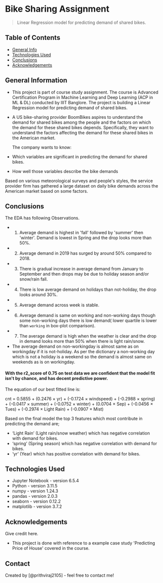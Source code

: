 # Bike Sharing Assignment
> Linear Regression model for predicting demand of shared bikes.


## Table of Contents
* [General Info](#general-information)
* [Technologies Used](#technologies-used)
* [Conclusions](#conclusions)
* [Acknowledgements](#acknowledgements)

<!-- You can include any other section that is pertinent to your problem -->

## General Information
- This project is part of course study assignment. The course is Advanced Certification Program in Machine Learning and Deep Learning (ACP in ML & DL) conducted by IIIT Banglore. The project is building a Linear Regression model for predicting demand of shared bikes.
- A US bike-sharing provider BoomBikes aspires to understand the demand for shared bikes among the people and the factors on which the demand for these shared bikes depends. Specifically, they want to understand the factors affecting the demand for these shared bikes in the American market.

  The company wants to know:

- Which variables are significant in predicting the demand for shared bikes.
- How well those variables describe the bike demands

Based on various meteorological surveys and people's styles, the service provider firm has gathered a large dataset on daily bike demands across the American market based on some factors.

<!-- You don't have to answer all the questions - just the ones relevant to your project. -->

## Conclusions
The EDA has following Observations.
- 1) Average demand is highest in 'fall' followed by 'summer' then 'winter'. Demand is lowest in Spring and the drop looks more than 50%.
- 2) Average demand in 2019 has surged by around 50% compared to 2018.
- 3) There is gradual increase in average demand from January to September and then drops may be due to holiday season and/or snow/rain fall.
- 4) There is low average demand on holidays than not-holiday, the drop looks around 30%.
- 5) Average demand across week is stable.
- 6) Average demand is same on working and non-working days though some non-working days there is low demand( lower quartile is lower than `working` in box-plot comparison).
- 7) The average demand is high when the weather is clear and the drop in demand looks more than 50% when there is light rain/snow.
- The average demand on non-workingday is almost same as on workingday if it is not-holiday. As per the dictionary a non-working day which is not a holiday is a weekend so the demand is almost same on weekends as is on workingday.

#### With the r2_score of 0.75 on test data we are confident that the model fit isn't by chance, and has decent predictive power.

The equation of our best fitted line is:

cnt = 0.5855 + (0.2476 × yr) + (-0.1724 × windspeed) + (-0.2988 × spring) + (-0.0417 × summer) + (-0.0752 × winter) + (0.0704 × Sep) + (-0.0456 × Tues) + (-0.2974 × Light Rain) + (-0.0907 × Mist)

Based on the final model the top 3 features which most contribute in predicting the demand are;

- ‘Light Rain’  (Light rain/snow weather) which has negative correlation with demand for bikes.
- ‘spring’ (Spring season)  which has negative correlation with demand for bikes.
- ‘yr’ (Year) which has positive correlation with demand for bikes.

<!-- You don't have to answer all the questions - just the ones relevant to your project. -->


## Technologies Used
- Jupyter Notebook - version 6.5.4
- Python - version 3.11.5
- numpy - version 1.24.3
- pandas - version 2.0.3
- seaborn - version 0.12.2
- matplotlib - version 3.7.2

<!-- As the libraries versions keep on changing, it is recommended to mention the version of library used in this project -->

## Acknowledgements
Give credit here.
- This project is done with reference to a example case study 'Predicting Price of House' covered in the course.


## Contact
Created by [@prithviraj2105] - feel free to contact me!


<!-- Optional -->
<!-- ## License -->
<!-- This project is open source and available under the [... License](). -->

<!-- You don't have to include all sections - just the one's relevant to your project -->
